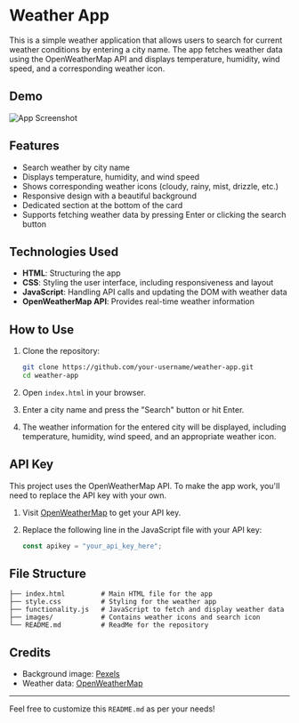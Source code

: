 

# Weather App

This is a simple weather application that allows users to search for current weather conditions by entering a city name. The app fetches weather data using the OpenWeatherMap API and displays temperature, humidity, wind speed, and a corresponding weather icon.

## Demo

![App Screenshot](https://user-images.pexels.com/photos/209831/pexels-photo-209831.jpeg?cs=srgb&dl=pexels-pixabay-209831.jpg&fm=jpg)

## Features

- Search weather by city name
- Displays temperature, humidity, and wind speed
- Shows corresponding weather icons (cloudy, rainy, mist, drizzle, etc.)
- Responsive design with a beautiful background
- Dedicated section at the bottom of the card
- Supports fetching weather data by pressing Enter or clicking the search button

## Technologies Used

- **HTML**: Structuring the app
- **CSS**: Styling the user interface, including responsiveness and layout
- **JavaScript**: Handling API calls and updating the DOM with weather data
- **OpenWeatherMap API**: Provides real-time weather information

## How to Use

1. Clone the repository:

   ```bash
   git clone https://github.com/your-username/weather-app.git
   cd weather-app
   ```

2. Open `index.html` in your browser.

3. Enter a city name and press the "Search" button or hit Enter.

4. The weather information for the entered city will be displayed, including temperature, humidity, wind speed, and an appropriate weather icon.

## API Key

This project uses the OpenWeatherMap API. To make the app work, you'll need to replace the API key with your own.

1. Visit [OpenWeatherMap](https://openweathermap.org/) to get your API key.
2. Replace the following line in the JavaScript file with your API key:

   ```javascript
   const apikey = "your_api_key_here";
   ```

## File Structure

```plaintext
├── index.html         # Main HTML file for the app
├── style.css          # Styling for the weather app
├── functionality.js   # JavaScript to fetch and display weather data
├── images/            # Contains weather icons and search icon
└── README.md          # ReadMe for the repository
```

## Credits

- Background image: [Pexels](https://www.pexels.com/photo/pexels-photo-209831/)
- Weather data: [OpenWeatherMap](https://openweathermap.org/)



---

Feel free to customize this `README.md` as per your needs!
